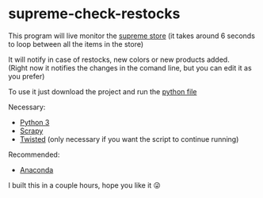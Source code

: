 # supreme-check-restocks
This program will live monitor the [supreme store](https://www.supremenewyork.com/shop/all)
(it takes around 6 seconds to loop between all the items in the store)   

It will notify in case of restocks, new colors or new products added.    
(Right now it notifies the changes in the comand line, but you can edit it as you prefer)

To use it just download the project and run the [python file](check_availability.py)

Necessary:
  * [Python 3](https://www.python.org/)
  * [Scrapy](https://scrapy.org/)
  * [Twisted](https://pypi.org/project/Twisted/) (only necessary if you want the script to continue running)

Recommended:
  * [Anaconda](https://www.anaconda.com/)
  
I built this in a couple hours, hope you like it 😜
